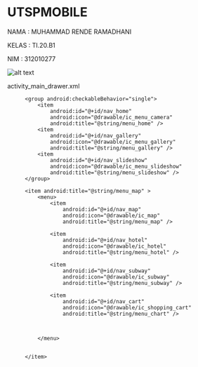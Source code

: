 # UTSPMOBILE
NAMA  : MUHAMMAD RENDE RAMADHANI

KELAS : TI.20.B1

NIM   : 312010277

![alt text](?raw=true)

activity_main_drawer.xml
<?xml version="1.0" encoding="utf-8"?>
<menu xmlns:android="http://schemas.android.com/apk/res/android"
    xmlns:tools="http://schemas.android.com/tools"
    tools:showIn="navigation_view">

    <group android:checkableBehavior="single">
        <item
            android:id="@+id/nav_home"
            android:icon="@drawable/ic_menu_camera"
            android:title="@string/menu_home" />
        <item
            android:id="@+id/nav_gallery"
            android:icon="@drawable/ic_menu_gallery"
            android:title="@string/menu_gallery" />
        <item
            android:id="@+id/nav_slideshow"
            android:icon="@drawable/ic_menu_slideshow"
            android:title="@string/menu_slideshow" />
    </group>

    <item android:title="@string/menu_map" >
        <menu>
            <item
                android:id="@+id/nav_map"
                android:icon="@drawable/ic_map"
                android:title="@string/menu_map" />

            <item
                android:id="@+id/nav_hotel"
                android:icon="@drawable/ic_hotel"
                android:title="@string/menu_hotel" />

            <item
                android:id="@+id/nav_subway"
                android:icon="@drawable/ic_subway"
                android:title="@string/menu_subway" />

            <item
                android:id="@+id/nav_cart"
                android:icon="@drawable/ic_shopping_cart"
                android:title="@string/menu_chart" />



        </menu>


    </item>

</menu>

